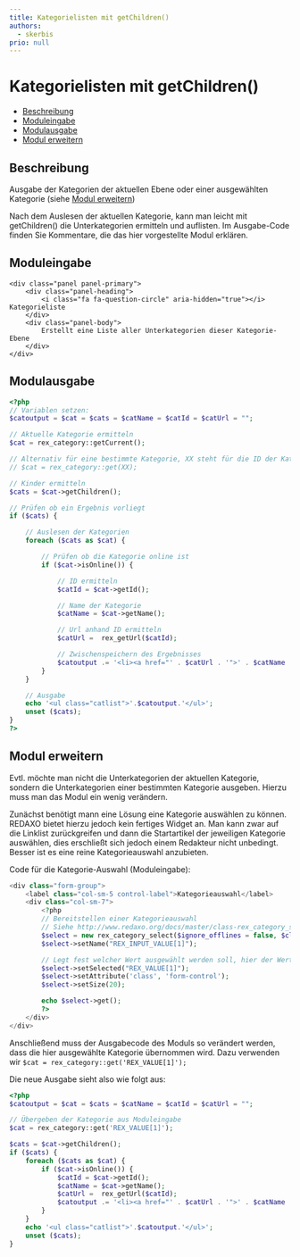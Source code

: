 ```yaml
---
title: Kategorielisten mit getChildren()
authors:
  - skerbis
prio: null
---
```


# Kategorielisten mit getChildren\(\)

* [Beschreibung](kategorieliste_mit_getchildren.md#beschreibung)
* [Moduleingabe](kategorieliste_mit_getchildren.md#moduleingabe)
* [Modulausgabe](kategorieliste_mit_getchildren.md#modulausgabe)
* [Modul erweitern](kategorieliste_mit_getchildren.md#erweitern)

## Beschreibung

Ausgabe der Kategorien der aktuellen Ebene oder einer ausgewählten Kategorie \(siehe [Modul erweitern](kategorieliste_mit_getchildren.md#erweitern)\)

Nach dem Auslesen der aktuellen Kategorie, kann man leicht mit getChildren\(\) die Unterkategorien ermitteln und auflisten. Im Ausgabe-Code finden Sie Kommentare, die das hier vorgestellte Modul erklären.

## Moduleingabe

```markup
<div class="panel panel-primary">
    <div class="panel-heading">
        <i class="fa fa-question-circle" aria-hidden="true"></i> Kategorieliste
    </div>
    <div class="panel-body">
        Erstellt eine Liste aller Unterkategorien dieser Kategorie-Ebene
    </div>
</div>
```

## Modulausgabe

```php
<?php
// Variablen setzen: 
$catoutput = $cat = $cats = $catName = $catId = $catUrl = "";

// Aktuelle Kategorie ermitteln
$cat = rex_category::getCurrent();

// Alternativ für eine bestimmte Kategorie, XX steht für die ID der Kategorie, diese kann ggf. durch ein REX_VALUE übergeben werden. 
// $cat = rex_category::get(XX);

// Kinder ermitteln
$cats = $cat->getChildren();

// Prüfen ob ein Ergebnis vorliegt
if ($cats) {

    // Auslesen der Kategorien
    foreach ($cats as $cat) {

        // Prüfen ob die Kategorie online ist
        if ($cat->isOnline()) {

            // ID ermitteln
            $catId = $cat->getId();

            // Name der Kategorie
            $catName = $cat->getName();

            // Url anhand ID ermitteln
            $catUrl =  rex_getUrl($catId);

            // Zwischenspeichern des Ergebnisses
            $catoutput .= '<li><a href="' . $catUrl . '">' . $catName . '<a></li>' . "\n";
        }
    }

    // Ausgabe 
    echo '<ul class="catlist">'.$catoutput.'</ul>';
    unset ($cats);
}
?>
```

## Modul erweitern

Evtl. möchte man nicht die Unterkategorien der aktuellen Kategorie, sondern die Unterkategorien einer bestimmten Kategorie ausgeben. Hierzu muss man das Modul ein wenig verändern.

Zunächst benötigt mann eine Lösung eine Kategorie auswählen zu können. REDAXO bietet hierzu jedoch kein fertiges Widget an. Man kann zwar auf die Linklist zurückgreifen und dann die Startartikel der jeweiligen Kategorie auswählen, dies erschließt sich jedoch einem Redakteur nicht unbedingt. Besser ist es eine reine Kategorieauswahl anzubieten.

Code für die Kategorie-Auswahl \(Moduleingabe\):

```php
<div class="form-group">
    <label class="col-sm-5 control-label">Kategorieauswahl</label>
    <div class="col-sm-7">
        <?php 
        // Bereitstellen einer Kategorieauswahl
        // Siehe http://www.redaxo.org/docs/master/class-rex_category_select.html
        $select = new rex_category_select($ignore_offlines = false, $clang = false,  $check_perms = true, $add_homepage = false); 
        $select->setName("REX_INPUT_VALUE[1]"); 

        // Legt fest welcher Wert ausgewählt werden soll, hier der Wert von REX_VALUE[1]
        $select->setSelected("REX_VALUE[1]"); 
        $select->setAttribute('class', 'form-control');
        $select->setSize(20); 

        echo $select->get(); 
        ?>
    </div>
</div>
```

Anschließend muss der Ausgabecode des Moduls so verändert werden, dass die hier ausgewählte Kategorie übernommen wird. Dazu verwenden wir `$cat = rex_category::get('REX_VALUE[1]');`

Die neue Ausgabe sieht also wie folgt aus:

```php
<?php
$catoutput = $cat = $cats = $catName = $catId = $catUrl = "";

// Übergeben der Kategorie aus Moduleingabe
$cat = rex_category::get('REX_VALUE[1]'); 

$cats = $cat->getChildren();
if ($cats) {
    foreach ($cats as $cat) {
        if ($cat->isOnline()) {
            $catId = $cat->getId();
            $catName = $cat->getName();
            $catUrl =  rex_getUrl($catId);
            $catoutput .= '<li><a href="' . $catUrl . '">' . $catName . '<a></li>' . "\n";
        }
    }
    echo '<ul class="catlist">'.$catoutput.'</ul>';
    unset ($cats);
}
```

